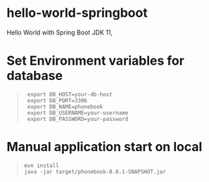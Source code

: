 # hello-world-springboot
Hello World with Spring Boot JDK 11,
# Set Environment variables for database
>      export DB_HOST=your-db-host
>      export DB_PORT=3306
>      export DB_NAME=phonebook
>      export DB_USERNAME=your-username
>      export DB_PASSWORD=your-password
# Manual application start on local
  >     mvn install
  >     java -jar target/phonebook-0.0.1-SNAPSHOT.jar
